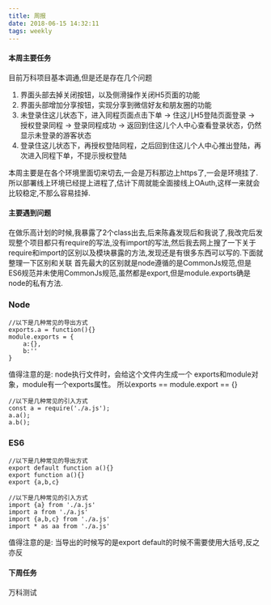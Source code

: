 ```yaml
---
title: 周报
date: 2018-06-15 14:32:11
tags: weekly
---
```


#### 本周主要任务

目前万科项目基本调通,但是还是存在几个问题
1. 界面头部去掉关闭按钮，以及侧滑操作关闭H5页面的功能
2. 界面头部增加分享按钮，实现分享到微信好友和朋友圈的功能
3. 未登录住这儿状态下，进入同程页面点击下单 -> 住这儿H5登陆页面登录 -> 授权登录同程 -> 登录同程成功 -> 返回到住这儿个人中心查看登录状态，仍然显示未登录的游客状态
4. 登录住这儿状态下，再授权登陆同程，之后回到住这儿个人中心推出登陆，再次进入同程下单，不提示授权登陆

本周主要是在各个环境里面切来切去,一会是万科那边上https了,一会是环境挂了.所以部署线上环境已经提上进程了,估计下周就能全面接线上OAuth,这样一来就会比较稳定,不那么容易挂掉.

#### 主要遇到问题

在做乐高计划的时候,我暴露了2个class出去,后来陈鑫发现后和我说了,我改完后发现整个项目都只有require的写法,没有import的写法,然后我去网上搜了一下关于require和import的区别以及模块暴露的方法,发现还是有很多东西可以写的.下面就整理一下区别和关联
首先最大的区别就是node遵循的是CommonJs规范,但是ES6规范并未使用CommonJs规范,虽然都是export,但是module.exports确是node的私有方法.

### Node
```
//以下是几种常见的导出方式
exports.a = function(){}
module.exports = {
    a:{},
    b:''
}
```
值得注意的是:
node执行文件时，会给这个文件内生成一个 exports和module对象，module有一个exports属性。
所以exports == module.export == {}
```
//以下是几种常见的引入方式
const a = require('./a.js');
a.a();
a.b();
```
### ES6
```
//以下是几种常见的导出方式
export default function a(){}
export function a(){}
export {a,b,c}
```

```
//以下是几种常见的引入方式
import {a} from './a.js'
import a from './a.js'
import {a,b,c} from './a.js'
import * as aa from './a.js'
```
值得注意的是:
当导出的时候写的是export default的时候不需要使用大括号,反之亦反

#### 下周任务

万科测试
